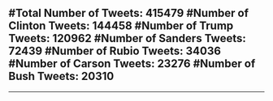 #Total Number of Tweets: 415479 
#Number of Clinton Tweets: 144458
#Number of Trump Tweets: 120962
#Number of Sanders Tweets: 72439
#Number of Rubio Tweets: 34036
#Number of Carson Tweets: 23276
#Number of Bush Tweets: 20310
---
---
